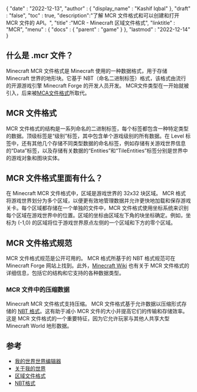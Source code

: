 {
  "date" : "2022-12-13",
  "author" : {
    "display_name" : "Kashif Iqbal"
},
  "draft" : "false",
  "toc" : true,
  "description":"了解 MCR 文件格式和可以创建和打开 MCR 文件的 API。",
  "title" :"MCR - Minecraft 区域文件格式",
  "linktitle" : "MCR",
  "menu" : {
    "docs" : {
      "parent" : "game"
}
},
  "lastmod" : "2022-12-14"
}

## 什么是 .mcr 文件？

Minecraft MCR 文件格式是 Minecraft 使用的一种数据格式，用于存储 Minecraft 世界的地形块。它基于 NBT（命名二进制标签）格式，该格式由流行的开源游戏引擎 Minecraft Forge 的开发人员开发。 MCR文件类型在一开始就被引入，后来被[MCA文件格式](/zh/game/mca/)所取代。

## MCR 文件格式

MCR 文件格式的结构是一系列命名的二进制标签，每个标签都包含一种特定类型的数据。顶级标签是“级别”标签，其中包含单个游戏级别的所有数据。在 Level 标签中，还有其他几个存储不同类型数据的命名标签，例如存储有关游戏世界信息的“Data”标签，以及存储有关数据的“Entities”和“TileEntities”标签分别是世界中的游戏对象和图块实体。

## MCR 文件格式里面有什么？

在 Minecraft MCR 文件格式中，区域是游戏世界的 32x32 块区域。 MCR 格式将游戏世界划分为多个区域，以便更有效地管理数据并允许更快地加载和保存游戏关卡。每个区域都存储在一个单独的文件中，MCR 文件格式使用坐标系统来识别每个区域在游戏世界中的位置。区域的坐标由区域左下角的块坐标确定。例如，坐标为 (-1,0) 的区域将位于游戏世界原点左侧的一个区域和下方的零个区域。

## MCR 文件格式规范

MCR 文件格式规范是公开可用的。 MCR 格式所基于的 NBT 格式规范可在 Minecraft Forge 网站上找到。此外，[Minecraft Wiki](https://minecraft.fandom.com/wiki/Region_file_format) 也有关于 MCR 文件格式的详细信息，包括它的结构和它支持的各种数据类型。

### MCR 文件中的压缩数据

Minecraft MCR 文件格式支持压缩。 MCR 文件格式基于允许数据以压缩形式存储的 [NBT 格式](https://minecraft.fandom.com/wiki/NBT_format)。这有助于减小 MCR 文件的大小并提高它们的传输和存储效率。这是 MCR 文件格式的一个重要特征，因为它允许玩家与其他人共享大型 Minecraft World 地形数据。

## 参考

* [我的世界世界编辑器](https://www.mcedit.net/)
* [关于我的世界](https://www.minecraft.net/)
* [区域文件格式](https://minecraft.fandom.com/wiki/Region_file_format)
* [NBT格式](https://minecraft.fandom.com/wiki/NBT_format)

